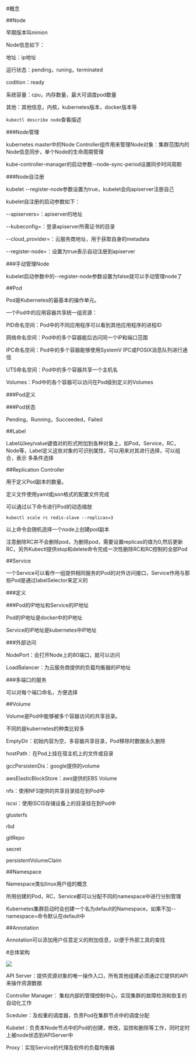 #概念

##Node

早期版本叫minion

Node信息如下：

地址：ip地址

运行状态：pending，runing，terminated

codition：ready

系统容量：cpu，内存数量，最大可调度pod数量

其他：其他信息，内核，kubernetes版本，docker版本等

`kubectl describe node`查看描述

###Node管理

kubernetes master中的Node Controller组件用来管理Node对象：集群范围内的Node信息同步，单个Node的生命周期管理

kube-controller-manager的启动参数--node-sync-period设置同步时间周期

###Node自注册

kubelet --register-node参数设置为true，kubelet会向apiserver注册自己

kubelet自注册的启动参数如下：

--apiservers=：apiserver的地址

--kubeconfig=：登录apiserver所需证书的目录

--cloud_provider=：云服务商地址，用于获取自身的metadata

--register-node=：设置为true表示自动注册到apiserver

###手动管理Node

kubelet启动参数中的--register-node参数设置为false就可以手动管理node了

##Pod

Pod是Kubernetes的最基本的操作单元。

一个Pod中的应用容器共享统一组资源：

PID命名空间：Pod中的不同应用程序可以看到其他应用程序的进程ID

网络命名空间：Pod中的多个容器能后访问同一个IP和端口范围

IPC命名空间：Pod中的多个容器能够使用SystemV IPC或POSIX消息队列进行通信

UTS命名空间：Pod中的多个容器共享一个主机名

Volumes：Pod中的各个容器可以访问在Pod级别定义的Volumes

###Pod定义

###Pod状态

Pending，Running，Succeeded，Failed

##Label

Label以key/value键值对的形式附加到各种对象上，如Pod，Service，RC，Node等，Label定义这些对象的可识别属性，可以用来对其进行选择，可以组合，表示
多条件选择

##Replication Controller

用于定义Pod副本的数量。

定义文件使用yaml或json格式的配置文件完成

可以通过以下命令进行Pod的动态缩放

`kubectl scale rc redis-slave --replicas=3`

以上命令会随机选择一个node上创建pod副本

注意删除RC并不会删除pod，为删除pod，需要设置replicas的值为0,然后更新RC，另外Kubectl提供stop和delete命令完成一次性删除RC和RC控制的全部Pod

##Service

一个Service可以看作一组提供相同服务的Pod的对外访问接口，Service作用与那些Pod是通过labelSelector来定义的

###定义

###Pod的IP地址和Service的IP地址

Pod的IP地址是docker中的IP地址

Service的IP地址是kubernetes中IP地址

###外部访问

NodePort：会打开Node上的80端口，就可以访问

LoadBalancer：为云服务商提供的负载均衡器的IP地址

###多端口的服务

可以对每个端口命名，方便选择

##Volume

Volume是Pod中能够被多个容器访问的共享目录。

不同的是kubernetes的种类比较多

EmptyDir：初始内容为空，多容器共享目录，Pod移除时数据永久删除

hostPath：在Pod上挂在宿主机上的文件或目录

gccPersistenDis：google提供的volume

awsElasticBlockStore：aws提供的EBS Volume

nfs：使用NFS提供的共享目录挂在到Pod中

iscsi：使用ISCIS存储设备上的目录挂在到Pod中

glusterfs

rbd

gitRepo

secret

persistentVolumeClaim

##Namespace

Namespace类似linux用户组的概念

所用创建的Pod，RC，Service都可以分配不同的namespace中进行分别管理

Kubernetes集群启动时会创建一个名为default的Namespace，如果不加--namespace=命令默认在default中

##Annotation

Annotation可以添加用户任意定义的附加信息，以便于外部工具的查找

#总体架构

<img src="https://github.com/afmobi-QSee/note/blob/master/kubernetes/architecture-small.png"/>

API Server：提供资源对象的唯一操作入口，所有其他组建必须通过它提供的API来操作资源数据

Controller Manager： 集权内部的管理控制中心，实现集群的故障检测和恢复的自动化工作

Sceduler：及权重的调度器，负责Pod在集群节点中的调度分配

Kubelet：负责本Node节点中的Pod的创建，修改，监控和删除等工作，同时定时上被node状态到APIServer中

Proxy：实现Service的代理及软件的负载均衡器
